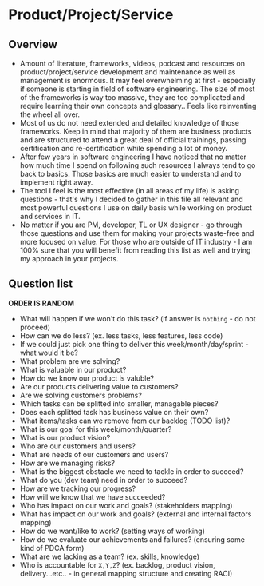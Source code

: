 
# Product/Project/Service
## Overview
- Amount of literature, frameworks, videos, podcast and resources on product/project/service development and maintenance as well as management is enormous. It may feel overwhelming at first - especially if someone is starting in field of software engineering. The size of most of the frameworks is way too massive, they are too complicated and require learning their own concepts and glossary.. Feels like reinventing the wheel all over.
- Most of us do not need extended and detailed knowledge of those frameworks. Keep in mind that majority of them are business products and are structured to attend a great deal of official trainings, passing certification and re-certification while spending a lot of money.  
- After few years in software engineering I have noticed that no matter how much time I spend on following such resources I always tend to go back to basics. Those basics are much easier to understand and to implement right away.  
- The tool I feel is the most effective (in all areas of my life) is asking questions - that's why I decided to gather in this file all relevant and most powerful questions I use on daily basis while working on product and services in IT.
- No matter if you are PM, developer, TL or UX designer - go through those questions and use them for making your projects waste-free and more focused on value. 
For those who are outside of IT industry - I am 100% sure that you will benefit from reading this list as well and trying my approach in your projects.
## Question list
**ORDER IS RANDOM**
-  What will happen if we won't do this task? (if answer is `nothing` - do not proceed)
- How can we do less? (ex. less tasks, less features, less code)
- If we could just pick one thing to deliver this week/month/day/sprint - what would it be?
- What problem are we solving?
- What is valuable in our product?
- How do we know our product is valuble?
- Are our products delivering value to customers?
- Are we solving customers problems?
- Which tasks can be splitted into smaller, managable pieces?
- Does each splitted task has business value on their own?
- What items/tasks can we remove from our backlog (TODO list)?
- What is our goal for this week/month/quarter?
- What is our product vision?
- Who are our customers and users? 
- What are needs of our customers and users?
- How are we managing risks?
- What is the biggest obstacle we need to tackle in order to succeed?
- What do you (dev team) need in order to succeed?
- How are we tracking our progress?
- How will we know that we have succeeded?
- Who has impact on our work and goals? (stakeholders mapping)
- What has impact on our work and goals? (external and internal factors mapping)
- How do we want/like to work? (setting ways of working)
- How do we evaluate our achievements and failures? (ensuring some kind of PDCA form)
- What are we lacking as a team? (ex. skills, knowledge)
- Who is accountable for `X,Y,Z`? (ex. backlog, product vision, delivery...etc.. - in general mapping structure and creating RACI)





